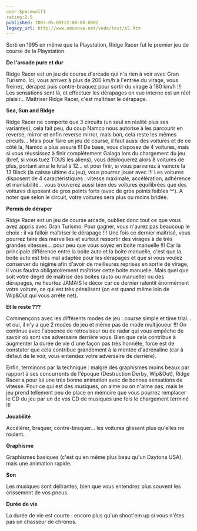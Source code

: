 ```yaml
---
user:Spacewolf1
rating:2.5
published: 2003-05-09T22:00:00.000Z
legacy_url: http://www.emunova.net/veda/test/65.htm
---
```

Sorti en 1995 en même que la Playstation, Ridge Racer fut le premier jeu de course de la Playstation.  

  

**De l'arcade pure et dur**  

Ridge Racer est un jeu de course d'arcade qui n'a rien à voir avec Gran Turismo. Ici, vous arrivez à plus de 200 km/h à l'entrée du virage, vous freinez, dérapez puis contre-braquez pour sortir du virage à 180 km/h !!! Les sensations sont là, et effectuer les dérapages en vue interne est un réel plaisir... Maîtriser Ridge Racer, c'est maîtriser le dérapage.  

  

**Sea, Sun and Ridge**  

Ridge Racer ne comporte que 3 circuits (un seul en réalité plus ses variantes), cela fait peu, du coup Namco nous autorise à les parcourir en reverse, mirror et enfin reverse mirror, mais bon, cela reste les mêmes circuits... Mais pour faire un jeu de course, il faut aussi des voitures et de ce côté là, Namco a plus assuré !!! De base, vous disposez de 4 voitures, mais si vous réussissez à finir complètement Galaga lors du chargement du jeu (bref, si vous tuez TOUS les aliens), vous débloquerez alors 8 voitures de plus, portant ainsi le total à 12... et pour finir, si vous parvenez à vaincre la 13 Black (la caisse ultime du jeu), vous pourrez jouer avec !!! Les voitures disposent de 4 caractéristiques : vitesse maximale, accélération, adhérence et maniabilité... vous trouverez aussi bien des voitures équilibrées que des voitures disposant de gros points forts (avec de gros points faibles ^^). A noter que selon le circuit, votre voitures sera plus ou moins bridée.  

  

**Permis de déraper**  

Ridge Racer est un jeu de course arcade, oubliez donc tout ce que vous avez appris avec Gran Turismo. Pour gagner, vous n'aurez pas beaucoup le choix : il va falloir maîtriser le dérapage !!! Une fois ce dernier maîtrisé, vous pourrez faire des merveilles et surtout ressortir des virages à de très grandes vitesses... pour peu que vous soyez en boite manuelle !!! Car la principale différence entre la boite auto et la boite manuelle, c'est que la boite auto est très mal adaptée pour les dérapages et que si vous voulez conserver du régime afin d'avoir de meilleures reprises en sortie de virage, il vous faudra obligatoirement maîtriser cette boite manuelle. Mais quel que soit votre degré de maîtrise des boites (auto ou manuelle) ou des dérapages, ne heurtez JAMAIS le décor car ce dernier ralentit énormément votre voiture, ce qui est très pénalisant (on est quand même loin de Wip&Out qui vous arrête net).  

  

**Et le reste ???**  

Commençons avec les différents modes de jeu : course simple et time trial... et oui, il n'y a que 2 modes de jeu et même pas de mode multijoueur !!! On continue avec l'absence de rétroviseur ou de radar qui vous empêche de savoir où sont vos adversaire derrière vous. Bien que cela contribue à augmenter la durée de vie d'une façon pas très honnête, force est de constater que cela contribue grandement à la montée d'adrénaline (car à défaut de le voir, vous entendez votre adversaire de derrière).  

Enfin, terminons par la technique : malgré des graphismes moins beaux par rapport à ses concurrents de l'époque (Destruction Derby, Wip&Out), Ridge Racer a pour lui une très bonne animation avec de bonnes sensations de vitesse. Pour ce qui est des musiques, on aime ou on n'aime pas, mais le jeu prend tellement peu de place en mémoire que vous pourrez remplacer le CD du jeu par un de vos CD de musiques une fois le chargement terminé !!!  

  

  

**Jouabilité**  

Accélérer, braquer, contre-braquer... les voitures glissent plus qu'elles ne roulent.  

**Graphisme**  

Graphismes basiques (c'est qu'en même plus beau qu'un Daytona USA), mais une animation rapide.  

**Son**  

Les musiques sont délirantes, bien que vous entendrez plus souvent les crissement de vos pneus.  

**Durée de vie**  

La durée de vie est courte : encore plus qu'un shoot'em up si vous n'êtes pas un chasseur de chronos.